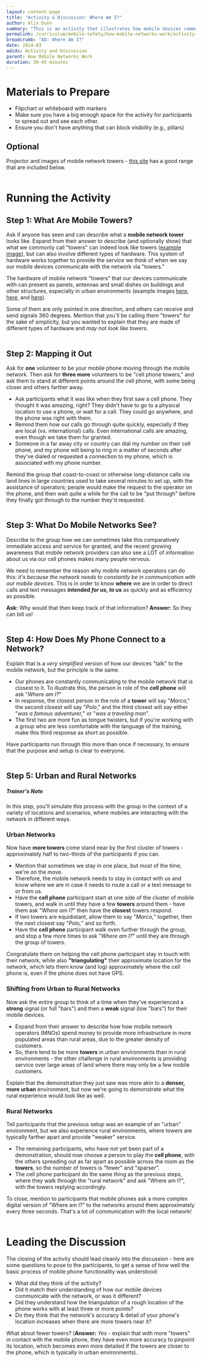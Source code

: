 ```yaml
---
layout: content-page
title: "Activity & Discussion: Where Am I?"
author: Alix Dunn
summary: "This is an activity that illustrates how mobile devices communicate with mobile networks, highlighting how locations of mobile devices are triangulated as part of routine communication with these networks.This leads into a discussion that will get participants thinking critically about the implications of the geolocation and tracking capabilities of mobile devices."
permalink: /curriculum/mobile-safety/how-mobile-networks-work/activity-discussion/where-am-i/
breadcrumb: "AD: Where Am I?"
date: 2014-03
adids: Activity and Discussion
parent: How Mobile Networks Work
duration: 30-45 minutes
---
```

# Materials to Prepare
- Flipchart or whiteboard with markers
- Make sure you have a big enough space for the activity for participants to spread out and see each other. 
- Ensure you don't have anything that can block visibility (e.g., pillars)

## Optional 
Projector and images of mobile network towers - [this site](http://canadianspectrumpolicyresearch.org/network/towers-structures/) has a good range that are included below.
<br><br>

# Running the Activity

## Step 1: What Are Mobile Towers?
Ask if anyone has seen and can describe what a **mobile network tower** looks like. Expand from their answer to describe (and optionally show) that what we commonly call "towers" can indeed look like towers ([example image](http://canadianspectrumpolicyresearch.org/wp-content/uploads/2012/07/Free-Standing-Tower-Pinwheel-Arms.jpg)), but can also involve different types of hardware. This system of hardware works together to provide the service we think of when we say our mobile devices communicate with the network via "towers."

The hardware of mobile network "towers" that our devices communicate with can present as panels, antennas and small dishes on buildings and other structures, especially in urban environments (example images [here](http://canadianspectrumpolicyresearch.org/wp-content/uploads/2012/07/P10309941-e1343547762878.jpg), [here](http://canadianspectrumpolicyresearch.org/wp-content/uploads/2012/07/P10400011.jpg), and [here](http://canadianspectrumpolicyresearch.org/wp-content/uploads/2012/07/Q2_P1040009.jpg)).

Some of them are only pointed in one direction, and others can receive and send signals 360 degrees. Mention that you'll be calling them "towers" for the sake of simplicity, but you wanted to explain that they are made of different types of hardware and *may not look like towers.*
<br><br>

## Step 2: Mapping it Out
Ask for **one** volunteer to be your mobile phone moving through the mobile network. Then ask for **three more** volunteers to be "cell phone towers," and ask them to stand at different points around the cell phone, with some being closer and others farther away.

- Ask participants what it was like when they first saw a cell phone. They thought it was amazing, right? They didn't have to go to a physical location to use a phone, or wait for a call. They could go anywhere, and the phone was right with them.
- Remind them how our calls go through quite quickly, especially if they are local (vs. international) calls. Even international calls are amazing, even though we take them for granted.
- Someone in a far away city or country can dial my number on their cell phone, and my phone will being to ring in a matter of seconds after they've dialed or requested a connection to my phone, which is associated with my phone number.

Remind the group that coast-to-coast or otherwise long-distance calls via land lines in large countries used to take several minutes to set up, with the assistance of operators; people would make the request to the operator on the phone, and then wait quite a while for the call to be "put through" before they finally got through to the number they'd requested.
<br><br>

## Step 3: What Do Mobile Networks See?
Describe to the group how we can sometimes take this comparatively immediate access and service for granted, and the recent growing awareness that mobile network providers can also see a LOT of information about us via our cell phones makes many people nervous.

We need to remember the reason why mobile network operators can do this: *it's because the network needs to constantly be in communication with our mobile devices.* This is in order to know **where** we are in order to direct calls and text messages **intended *for* us, *to* us** as quickly and as efficiency as possible.

**Ask:** Why would that then keep track of that information? 
**Answer:** So they can bill us!
<br><br>

## Step 4: How Does My Phone Connect to a Network?
Explain that is a *very simplified* version of how our devices "talk" to the mobile network, but the principle is the same. 

- Our phones are constantly communicating to the mobile network that is closest to it. To illustrate this, the person in role of the **cell phone** will ask "*Where am I?*"
- In response, the closest person in the role of a **tower** will say "*Marco*," the second closest will say "*Polo*," and the third closest will say either "*was a famous adventurer,*" or "*was a traveling man*". 
- The first two are more fun as tongue twisters, but if you're working with a group who are less comfortable with the language of the training, make this third response as short as possible.

Have participants run through this more than once if necessary, to ensure that the purpose and setup is clear to everyone.
<br><br>

## Step 5: Urban and Rural Networks

##### *Trainer's Note*
In this step, you'll simulate this process with the group in the context of a variety of locations and scenarios, where mobiles are interacting with the network in different ways.

### Urban Networks
Now have **more towers** come stand near by the first cluster of towers - approximately half to two-thirds of the participants if you can.

- Mention that sometimes we stay in one place, but most of the time, we're on the move. 
- Therefore, the mobile network needs to stay in contact with us and know where we are in case it needs to route a call or a text message to or from us.
- Have the **cell phone** participant start at one side of the cluster of mobile towers, and walk in until they have a few **towers** around them - have them ask "*Where am I?*" then have the **closest** towers respond. 
- If two towers are equidistant, allow them to say "*Marco,*" together, then the next closest say "*Polo,*" and so forth.
- Have the **cell phone** participant walk even further through the group, and stop a few more times to ask "*Where am I?*" until they are through the group of towers.

Congratulate them on helping the cell phone participant stay in touch with their network, while also **"triangulating"** their approximate location for the network, which lets them know (and log) approximately where the cell phone is, even if the phone does not have GPS.

### Shifting from Urban to Rural Networks
Now ask the entire group to think of a time when they've experienced a **strong** signal (or full "bars") and then a **weak** signal (low "bars") for their mobile devices.

- Expand from their answer to describe how how mobile network operators (MNOs) spend money to provide more infrastructure in more populated areas than rural areas, due to the greater density of customers.
- So, there tend to be more **towers** in urban environments than in rural environments -  the other challenge in rural environments is providing service over large areas of land where there may only be a few mobile customers.

Explain that the demonstration they just saw was more akin to a **denser, more urban** environment, but now we're going to demonstrate what the rural experience would look like as well.

### Rural Networks
Tell participants that the previous setup was an example of an "urban" environment, but we also experience rural environments, where towers are typically farther apart and provide "weaker" service.

- The remaining participants, who have not yet been part of a demonstration, should now choose a person to play the **cell phone**, with the others spreading out as far apart as possible across the room as the **towers**, so the number of towers is "fewer" and "sparser". 
- The cell phone participant do the same thing as the previous steps, where they walk through the "rural network" and ask "Where am I?", with the towers replying accordingly.

To close, mention to participants that mobile phones ask a more complex digital version of "Where am I?" to the networks around them approximately every three seconds. That's a lot of communication with the local network!
<br><br>

# Leading the Discussion
The closing of the activity should lead cleanly into the discussion - here are some questions to pose to the participants, to get a sense of how well the basic process of mobile phone functionality was understood:

- What did they think of the activity?
- Did it match their understanding of how our mobile devices communicate with the network, or was it different?
- Did they understand how the triangulation of a rough location of the phone works with at least three or more points?
- Do they think that the network's accuracy & detail of your phone's location increases  when there are more towers near it? 

What about fewer towers? (**Answer:** *Yes* - explain that with more "towers" in contact with the mobile phone, they have even more accuracy to pinpoint its location, which becomes even more detailed if the towers are closer to the phone, which is typically in urban environments).
<br><br>

